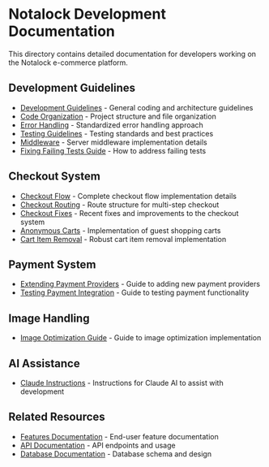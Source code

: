 # Notalock Development Documentation

This directory contains detailed documentation for developers working on the Notalock e-commerce platform.

## Development Guidelines

- [Development Guidelines](./guidelines.md) - General coding and architecture guidelines
- [Code Organization](./code-organization.md) - Project structure and file organization
- [Error Handling](./error-handling.md) - Standardized error handling approach
- [Testing Guidelines](./testing.md) - Testing standards and best practices
- [Middleware](./middleware.md) - Server middleware implementation details
- [Fixing Failing Tests Guide](./fixing-failing-tests-guide.md) - How to address failing tests

## Checkout System

- [Checkout Flow](./checkout-flow.md) - Complete checkout flow implementation details
- [Checkout Routing](./checkout-routing.md) - Route structure for multi-step checkout
- [Checkout Fixes](./checkout-fixes.md) - Recent fixes and improvements to the checkout system
- [Anonymous Carts](./anonymous-carts.md) - Implementation of guest shopping carts
- [Cart Item Removal](./cart-removal.md) - Robust cart item removal implementation

## Payment System

- [Extending Payment Providers](./extending-payment-providers.md) - Guide to adding new payment providers
- [Testing Payment Integration](./testing-payment-integration.md) - Guide to testing payment functionality

## Image Handling

- [Image Optimization Guide](./image-optimization-guide.md) - Guide to image optimization implementation

## AI Assistance

- [Claude Instructions](./claude-instructions.md) - Instructions for Claude AI to assist with development

## Related Resources

- [Features Documentation](../features/README.md) - End-user feature documentation
- [API Documentation](../api/README.md) - API endpoints and usage
- [Database Documentation](../database/README.md) - Database schema and design
